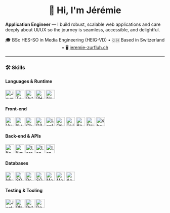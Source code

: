 <h1 align="center">👋 Hi, I'm Jérémie</h1>

<p align="left">
  <b>Application Engineer</b> — I build robust, scalable web applications and care deeply about UI/UX so the journey is seamless, accessible, and delightful.
</p>

<p align="center">
  🎓 BSc HES-SO in Media Engineering (HEIG-VD) • 🇨🇭 Based in Switzerland • 🖥️ <a href="https://jeremie-zurfluh.ch/">jeremie-zurfluh.ch</a>
</p>

---

### 🛠️ Skills

#### Languages & Runtime
<div>
  <img src="https://img.shields.io/badge/JavaScript-F7DF1C?logo=javascript&logoColor=white" height="28" alt="JavaScript">
  <img src="https://img.shields.io/badge/TypeScript-3178C6?logo=typescript&logoColor=white" height="28" alt="TypeScript">
  <img src="https://img.shields.io/badge/Python-3776AB?logo=python&logoColor=white" height="28" alt="Python">
  <img src="https://img.shields.io/badge/PHP-777BB4?logo=php&logoColor=white" height="28" alt="PHP">
  <img src="https://img.shields.io/badge/Node.js-339933?logo=node.js&logoColor=white" height="28" alt="Node.js">
</div>

#### Front-end
<div>
  <img src="https://img.shields.io/badge/Vue.js-35495E?logo=vue.js&logoColor=4FC08D" height="28" alt="Vue.js">
  <img src="https://img.shields.io/badge/Nuxt.js-00C58E?logo=nuxt.js&logoColor=white" height="28" alt="Nuxt.js">
  <img src="https://img.shields.io/badge/Chart.js-FF6384?logo=chart.js&logoColor=white" height="28" alt="Chart.js">
  <img src="https://img.shields.io/badge/D3.js-F9A03C?logo=d3&logoColor=white" height="28" alt="D3.js">
  <img src="https://img.shields.io/badge/Leaflet-199900?logo=leaflet&logoColor=white" height="28" alt="Leaflet">
  <img src="https://img.shields.io/badge/OpenLayers-1F6B75?logo=openlayers&logoColor=white" height="28" alt="OpenLayers">
  <img src="https://img.shields.io/badge/Tailwind%20CSS-06B6D4?logo=tailwindcss&logoColor=white" height="28" alt="Tailwind">
  <img src="https://img.shields.io/badge/Bootstrap-7952B3?logo=bootstrap&logoColor=white" height="28" alt="Bootstrap">
  <img src="https://img.shields.io/badge/DaisyUI-1AD1A5?logo=bootstrap&logoColor=white" height="28" alt="DaisyUI">
  <img src="https://img.shields.io/badge/shadcn%2Fui-000000?logo=shadcnui&logoColor=white" height="28" alt="shadcn/ui">
</div>

#### Back-end & APIs
<div>
  <img src="https://img.shields.io/badge/Express-000000?logo=express&logoColor=white" height="28" alt="Express">
  <img src="https://img.shields.io/badge/FastAPI-009688?logo=fastapi&logoColor=white" height="28" alt="FastAPI">
  <img src="https://img.shields.io/badge/Laravel-FF2D20?logo=laravel&logoColor=white" height="28" alt="Laravel">
  <img src="https://img.shields.io/badge/LangGraph-1C3C3C?logo=langgraph&logoColor=white" height="28" alt="LangGraph">
  <img src="https://img.shields.io/badge/LangChain-1C3C3C?logo=langchain&logoColor=white" height="28" alt="LangChain">
</div>

#### Databases
<div>
  <img src="https://img.shields.io/badge/MySQL-4479A1?logo=mysql&logoColor=white" height="28" alt="MySQL">
  <img src="https://img.shields.io/badge/SQLite-003B57?logo=sqlite&logoColor=white" height="28" alt="SQLite">
  <img src="https://img.shields.io/badge/PostgreSQL-316192?logo=postgresql&logoColor=white" height="28" alt="PostgreSQL">
  <img src="https://img.shields.io/badge/SQLAlchemy-D71F00?logo=sqlalchemy&logoColor=white" height="28" alt="SQLAlchemy">
  <img src="https://img.shields.io/badge/MongoDB-4EA94B?logo=mongodb&logoColor=white" height="28" alt="MongoDB">
  <img src="https://img.shields.io/badge/Mongoose-880000?logo=mongoose&logoColor=white" height="28" alt="Mongoose">
  <img src="https://img.shields.io/badge/Apache%20CouchDB-E42528?logo=apachecouchdb&logoColor=white" height="28" alt="Apache%20CouchDB">
</div>

#### Testing & Tooling
<div>
  <img src="https://img.shields.io/badge/Jest-C21325?logo=jest&logoColor=white" height="28" alt="Jest">
  <img src="https://custom-icon-badges.demolab.com/badge/Playwright-2EAD33?logo=playwright&logoColor=white" height="28" alt="Playwright">
  <img src="https://custom-icon-badges.demolab.com/badge/Pytest-0A9EDC?logo=pytest&logoColor=white" height="28" alt="Pytest">
  <img src="https://img.shields.io/badge/Docker-2496ED?logo=docker&logoColor=white" height="28" alt="Docker">
</div>

